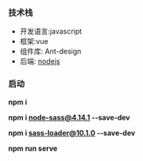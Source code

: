 ### 技术栈 ###
* 开发语言:javascript
* 框架:vue
* 组件库: Ant-design
* 后端: [nodejs](https://github.com/WhiteSky12580/node)

### 启动 ###
**npm i**

**npm i node-sass@4.14.1 --save-dev**

**npm i sass-loader@10.1.0 --save-dev**

**npm run serve**


